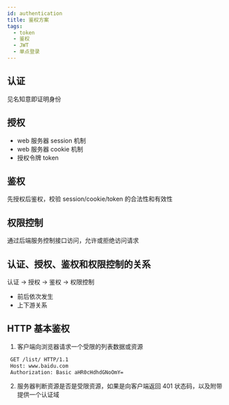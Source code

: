 ```yaml
---
id: authentication
title: 鉴权方案
tags:
  - token
  - 鉴权
  - JWT
  - 单点登录
---
```


## 认证

见名知意即证明身份

## 授权

- web 服务器 session 机制
- web 服务器 cookie 机制
- 授权令牌 token

## 鉴权

先授权后鉴权，校验 session/cookie/token 的合法性和有效性

## 权限控制

通过后端服务控制接口访问，允许或拒绝访问请求

## 认证、授权、鉴权和权限控制的关系

认证 → 授权 → 鉴权 → 权限控制

- 前后依次发生
- 上下游关系

## HTTP 基本鉴权

1. 客户端向浏览器请求一个受限的列表数据或资源

```txt
 GET /list/ HTTP/1.1
 Host: www.baidu.com
 Authorization: Basic aHR0cHdhdGNoOmY=
```

2. 服务器判断资源是否是受限资源，如果是向客户端返回 401 状态码，以及附带提供一个认证域
